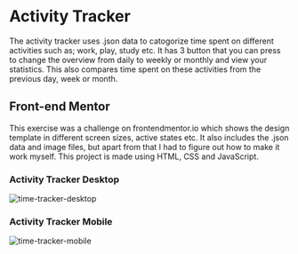 # Activity Tracker

The activity tracker uses .json data to catogorize time spent on different activities such as; work, play, study etc.
It has 3 button that you can press to change the overview from daily to weekly or monthly and view your statistics. 
This also compares time spent on these activities from the previous day, week or month. 

## Front-end Mentor

This exercise was a challenge on frontendmentor.io which shows the design template in different screen sizes, active states etc.
It also includes the .json data and image files, but apart from that I had to figure out how to make it work myself.
This project is made using HTML, CSS and JavaScript.

### Activity Tracker Desktop

![time-tracker-desktop](https://user-images.githubusercontent.com/107483021/206524040-713e6374-0366-4b03-83fc-085572361b33.png)

### Activity Tracker Mobile

![time-tracker-mobile](https://user-images.githubusercontent.com/107483021/206524073-b90eb6de-1ede-4005-ae9a-03df1582c277.png)

